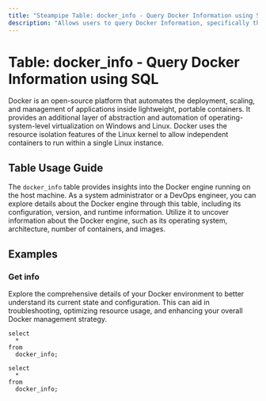 ```yaml
---
title: "Steampipe Table: docker_info - Query Docker Information using SQL"
description: "Allows users to query Docker Information, specifically the configuration details of the Docker engine running on the host machine."
---
```


# Table: docker_info - Query Docker Information using SQL

Docker is an open-source platform that automates the deployment, scaling, and management of applications inside lightweight, portable containers. It provides an additional layer of abstraction and automation of operating-system-level virtualization on Windows and Linux. Docker uses the resource isolation features of the Linux kernel to allow independent containers to run within a single Linux instance.

## Table Usage Guide

The `docker_info` table provides insights into the Docker engine running on the host machine. As a system administrator or a DevOps engineer, you can explore details about the Docker engine through this table, including its configuration, version, and runtime information. Utilize it to uncover information about the Docker engine, such as its operating system, architecture, number of containers, and images.

## Examples

### Get info
Explore the comprehensive details of your Docker environment to better understand its current state and configuration. This can aid in troubleshooting, optimizing resource usage, and enhancing your overall Docker management strategy.

```sql+postgres
select
  *
from
  docker_info;
```

```sql+sqlite
select
  *
from
  docker_info;
```